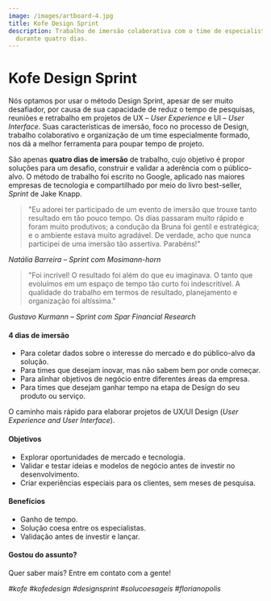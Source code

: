 ```yaml
---
image: /images/artboard-4.jpg
title: Kofe Design Sprint
description: Trabalho de imersão colaborativa com o time de especialistas
  durante quatro dias.
---
```

# Kofe Design Sprint

Nós optamos por usar o método Design Sprint, apesar de ser muito desafiador, por causa de sua capacidade de reduz o tempo de pesquisas, reuniões e retrabalho em projetos de UX – *User Experience* e UI – *User Interface*. Suas características de imersão, foco no processo de Design, trabalho colaborativo e organização de um time especialmente formado, nos dá a melhor ferramenta para poupar tempo de projeto.

São apenas **quatro dias de imersão** de trabalho, cujo objetivo é propor soluções para um desafio, construir e validar a aderência com o público-alvo. O método de trabalho foi escrito no Google, aplicado nas maiores empresas de tecnologia e compartilhado por meio do livro best-seller, *Sprint* de Jake Knapp.

> "Eu adorei ter participado de um evento de imersão que trouxe tanto resultado em tão pouco tempo. Os dias passaram muito rápido e foram muito produtivos; a condução da Bruna foi gentil e estratégica; e o ambiente estava muito agradável. De verdade, acho que nunca participei de uma imersão tão assertiva. Parabéns!"

*Natália Barreira – Sprint com Mosimann-horn*

> "Foi incrível! O resultado foi além do que eu imaginava. O tanto que evoluímos em um espaço de tempo tão curto foi indescritível. A qualidade do trabalho em termos de resultado, planejamento e organização foi altíssima."

*Gustavo Kurmann – Sprint com Spar Financial Research*

#### 4 dias de imersão

* Para coletar dados sobre o interesse do mercado e do público-alvo da solução.
* Para times que desejam inovar, mas não sabem bem por onde começar.
* Para alinhar objetivos de negócio entre diferentes áreas da empresa.
* Para times que desejam ganhar tempo na etapa de Design do seu produto ou serviço.

O caminho mais rápido para elaborar projetos de UX/UI Design (*User Experience and User Interface*).



#### Objetivos

* Explorar oportunidades de mercado e tecnologia.
* Validar e testar ideias e modelos de negócio antes de investir no desenvolvimento.
* Criar experiências especiais para os clientes, sem meses de pesquisa.

#### Benefícios

* Ganho de tempo.
* Solução coesa entre os especialistas.
* Validação antes de investir e lançar.

#### **Gostou do assunto?**

Quer saber mais? Entre em contato com a gente!

*\#kofe #kofedesign #designsprint #solucoesageis #florianopolis*